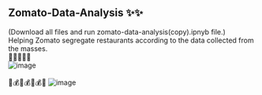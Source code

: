 ## Zomato-Data-Analysis ✨✨<br />
(Download all files and run zomato-data-analysis(copy).ipnyb file.)<br>
Helping Zomato segregate restaurants according to the data collected from the masses.<br />
🍱🍱🍱🍱🍱
<br />
![image](https://github.com/Shreshth-112/Zomato-Data-Analysis/assets/136225408/747e266b-6f2c-4221-b7d3-16bdd2c58dc9)
<br /><br />
🧾💰🧾💰🧾💰🧾
![image](https://github.com/Shreshth-112/Zomato-Data-Analysis/assets/136225408/dba40b95-c6cc-4020-a452-b10a5f89432b)


